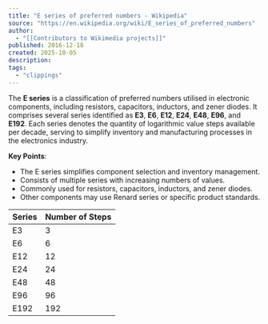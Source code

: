 ```yaml
---
title: "E series of preferred numbers - Wikipedia"
source: "https://en.wikipedia.org/wiki/E_series_of_preferred_numbers"
author:
  - "[[Contributors to Wikimedia projects]]"
published: 2016-12-18
created: 2025-10-05
description:
tags:
  - "clippings"
---
```

The **E series** is a classification of preferred numbers utilised in electronic components, including resistors, capacitors, inductors, and zener diodes. It comprises several series identified as **E3**, **E6**, **E12**, **E24**, **E48**, **E96**, and **E192**. Each series denotes the quantity of logarithmic value steps available per decade, serving to simplify inventory and manufacturing processes in the electronics industry.

**Key Points**:
- The E series simplifies component selection and inventory management.
- Consists of multiple series with increasing numbers of values.
- Commonly used for resistors, capacitors, inductors, and zener diodes.
- Other components may use Renard series or specific product standards.

| Series | Number of Steps |
|--------|----------------|
| E3     | 3              |
| E6     | 6              |
| E12    | 12             |
| E24    | 24             |
| E48    | 48             |
| E96    | 96             |
| E192   | 192            |

